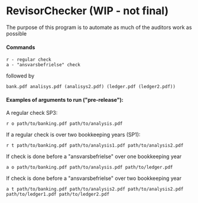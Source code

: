 
# RevisorChecker (WIP - not final)

The purpose of this program is to automate as much of the auditors work as possible

#### Commands

    r - regular check
    a - "ansvarsbefrielse" check

followed by

    bank.pdf analisys.pdf (analisys2.pdf) (ledger.pdf (ledger2.pdf))


#### Examples of arguments to run ("pre-release"):
A regular check SP3:

    r o path/to/banking.pdf path/to/analysis.pdf

If a regular check is over two bookkeeping years (SP1):

    r t path/to/banking.pdf path/to/analysis1.pdf path/to/analysis2.pdf
If check is done before a "ansvarsbefrielse" over one bookkeeping year

    a o path/to/banking.pdf path/to/analysis.pdf path/to/ledger.pdf

If check is done before a "ansvarsbefrielse" over two bookkeeping year

    a t path/to/banking.pdf path/to/analysis2.pdf path/to/analysis2.pdf path/to/ledger1.pdf path/to/ledger2.pdf
